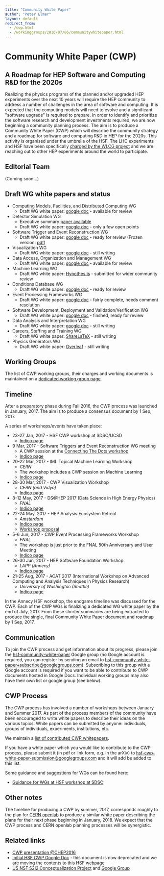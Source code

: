 ```yaml
---
title: "Community White Paper"
author: "Peter Elmer"
layout: default
redirect_from:
  - /cwp.html
  - /workinggroups/2016/07/06/communitywhitepaper.html
---
```


# Community White Paper (CWP) 

## A Roadmap for HEP Software and Computing R&D for the 2020s

Realizing the physics programs of the planned and/or upgraded HEP experiments 
over the next 10 years will require the HEP community to address a number of 
challenges in the area of software and computing. It is expected that
the computing models will need to evolve and a significant "software 
upgrade" is required to prepare.
In order to identify and prioritize the software research and development 
investments required, we are now beginning a community planning process. The 
aim
is to produce a Community White Paper 
(CWP) which will describe the community strategy and a roadmap for 
software and computing R&D in HEP for the 2020s. This activity is organised under the umbrella of the HSF. The LHC experiments and HSF have been 
specifically [charged by the WLCG project](/assets/CWP-Charge-HSF.pdf) and
we are reaching out to other HEP experiments around the world to participate.

## Editorial Team

  (Coming soon...)

## Draft WG white papers and status

  * Computing Models, Facilities, and Distributed Computing WG 
	* Draft WG white paper: [google doc](https://docs.google.com/document/d/164SMNC3lzZGlXfqWvY7slxVbTro2Z7rZY_3DUVQT1JM/edit?usp=sharing) - available for review
  * Detector Simulation WG
	* Executive summary [paper available](https://docs.google.com/document/d/15dyg1H5FMkbAWJf8WC6cXa6X62L1Q9AXLJuRGD-FR00/edit?usp=sharing)
	* Draft WG white paper: [google doc](https://docs.google.com/document/d/164SMNC3lzZGlXfqWvY7slxVbTro2Z7rZY_3DUVQT1JM/edit) - only a few open points
  * Software Trigger and Event Reconstruction WG
    * Draft WG white paper: [google doc](https://docs.google.com/document/d/1QRO8RA488fwfSg5CSjmvm16-pZpGApSA0l666g_mS_0/edit#) - ready for review (Frozen version: [pdf](https://drive.google.com/open?id=0B8p0qzoMmbwbRFF4RmFtamlCaWs))
  * Visualization WG
    * Draft WG white paper: [google doc](https://docs.google.com/document/d/1dtE2DEdYCWzPaEy_twgSCFdmGxphXMjMcOV0yjI4AKc/edit#heading=h.aywciqdbmlzq) - still writing
  * Data Access, Organization and Management WG
    * Draft WG white paper: [google doc](https://docs.google.com/document/d/1_YKGs8waBidpS8akmjxEVjV00DThINbJAuVelzk2uHg/edit) - available for review
  * Machine Learning WG
    * Draft WG white paper: [Hypothes.is](https://hypothes.is/groups/j9RW8j3i/hep-software-foundation) - submitted for wider community review
  * Conditions Database WG
    * Draft WG white paper: [google doc](https://docs.google.com/document/d/1yTcw51TOc68DCZQ4AO7o1hBdkPbN5l52ysJgJXNnJl8/edit) - ready for review
  * Event Processing Frameworks WG 
    * Draft WG white paper: [google doc](https://docs.google.com/document/d/14NMDpzlIKaR_L3dhdRKh3mswA008ahuNxwTs7hiNlBc/edit#heading=h.4mvar3ml92e7) - fairly complete, needs comment resolution
  * Software Development, Deployment and Validation/Verification WG
    * Draft WG white paper: [google doc](https://docs.google.com/document/d/1EtvAda2bZw5AHjhcqK-2T7bDlvznypZIWL-Bw3X6BWQ/edit?usp=sharing) - finshed, ready for review
  * Data Analysis and Interpretation WG
    * Draft WG white paper: [google doc](http://tinyurl.com/y9xrhphx) - still writing
  * Careers, Staffing and Training WG
    * Draft WG white paper: [ShareLaTeX](https://www.sharelatex.com/project/595500273c5204ff35dfdcf9) - still writing
  * Physics Generators WG
    * Draft WG white paper: [Overleaf](https://www.overleaf.com/read/wyyybnvxyfyn) - still writing
  

## Working Groups

  The list of CWP working groups, their charges and working documents is maintained on a [dedicated working group page](/cwp/cwp-working-groups.html).

## Timeline

After a preparatory phase during Fall 2016, the CWP process was launched in January, 2017. The aim is to produce a consensus document by 1 Sep, 2017.

A series of workshops/events have taken place:

  * 23-27 Jan, 2017 - HSF CWP workshop at SDSC/UCSD
    * [Indico page](http://indico.cern.ch/event/570249/)
  * 9 Mar, 2017 - Software Triggers and Event Reconstruction WG meeting
    * A CWP session at the [Connecting The Dots workshop](https://ctdwit2017.lal.in2p3.fr)
    * [Indico page](https://indico.cern.ch/event/614111/)
  * 20-22 Mar, 2017 - IML Topical Machine Learning Workshop
    * *CERN*
    * The workshop includes a CWP session on Machine Learning
    * [Indico page](https://indico.cern.ch/event/595059)
  * 28-30 Mar, 2017 - CWP Visualization Workshop
    * *CERN (and Vidyo)*
    * [Indico page](https://indico.cern.ch/event/617054/)
  * 8-12 May, 2017 - DS@HEP 2017 (Data Science in High Energy Physics)
    * *FNAL*
    * [Indico page](https://indico.fnal.gov/conferenceDisplay.py?confId=13497)
  * 22-24 May, 2017 - HEP Analysis Ecosystem Retreat
    * *Amsterdam*
    * [Indico page](http://indico.cern.ch/event/613842/)
    * [Workshop proposal](https://docs.google.com/document/d/1aAGCj_y9in_I-c9yYJ-XX3Qurf0PXH4tFoYmvuCY5tk/edit#heading=h.9h0v0hyue6zf)
  * 5-6 Jun, 2017 - CWP Event Processing Frameworks Workshop
    * *FNAL*
    * The workshop is just prior to the FNAL 50th Anniversary and User Meeting
    * [Indico page](https://indico.fnal.gov/conferenceDisplay.py?confId=14186)
  * 26-30 Jun, 2017 - HEP Software Foundation Workshop
    * *LAPP (Annecy)*
    * [Indico page](https://indico.cern.ch/event/613093/)
  * 21-25 Aug, 2017 - ACAT 2017 (International Workshop on Advanced Computing and Analysis Techniques in Physics Research)
    * *University of Washington (Seattle)*
    * [Indico page](https://indico.cern.ch/event/567550/)

In the Annecy HSF workshop, the endgame timeline was discussed for the CWP.
Each of the CWP WGs is finalizing a dedicated WG white paper by the end
of July, 2017. From these shorter summaries are being extracted to produce 
the single, final Community White Paper document and roadmap by 1 Sep, 2017.

## Communication

To join the CWP process and get information about its progress, please join the [hsf-community-white-paper](https://groups.google.com/forum/#!forum/hsf-community-white-paper) Google group (no Google account is required, you can register by sending an email to [hsf-community-white-paper+subscribe@googlegroups.com](mailto:hsf-community-white-paper+subscribe@googlegroups.com)). Subscribing to this group with a Google account is required if you want to be able to contribute to CWP documents hosted in Google Docs. Individual working groups may also have their own list or google group (see below).

## CWP Process

The CWP process has involved a number of workshops between January and Summer 2017. As part of the process members of the community have been encouraged to write white papers to describe their ideas on the various topics. White papers can be submitted by anyone: individuals, groups of individuals, experiments, institutions, etc.

We maintain a [list of contributed CWP whitepapers](http://hepsoftwarefoundation.org/cwp-whitepapers.html).

If you have a white paper which you would like to contribute to the CWP process, please submit it (in pdf or link form, e.g. in the arXiv) to hsf-cwp-white-paper-submission@googlegroups.com and it will add be added to this list.

Some guidance and suggestions for WGs can be found here:

  * [Guidance for WGs at HSF workshop at SDSC](http://hepsoftwarefoundation.org/cwp/cwp-wg-guidance-sdsc.html)

## Other notes

The timeline for producing a CWP by summer, 2017, corresponds roughly to
the plan for [CERN openlab](http://openlab.cern/) to produce a similar white paper describing the plans for their next phase beginning in January, 2018. We expect that the CWP process and CERN openlab planning processes will be synergistic.

## Related links

- [CWP presentation @CHEP2016](https://indico.cern.ch/event/505613/contributions/2323238/attachments/1352966/2043354/20161011-chep-cwp-plenary.pdf)
- [Initial HSF CWP Google Doc](https://docs.google.com/document/d/140HEAxD0u_XAUKYrCR3SahxyHxFfJ_YOFJpsNubMiC8/edit) - this document is now deprecated and we are moving the contents to this HSF webpage 
- [US NSF S2I2 Conceptualization Project](http://s2i2-hep.org/) and [Google Group](https://groups.google.com/forum/#!forum/s2i2-hep)

 
